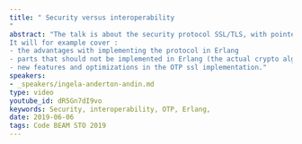 ```yaml
---
title: " Security versus interoperability
"
abstract: "The talk is about the security protocol SSL/TLS, with pointers to the implementation in Erlang/OTP.
It will for example cover :
- the advantages with implementing the protocol in Erlang
- parts that should not be implemented in Erlang (the actual crypto algorithms)
- new features and optimizations in the OTP ssl implementation."
speakers:
- _speakers/ingela-anderton-andin.md
type: video
youtube_id: dR5Gn7dI9vo
keywords: Security, interoperability, OTP, Erlang,
date: 2019-06-06
tags: Code BEAM STO 2019
---
```

